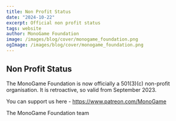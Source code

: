 ```yaml
---
title: Non Profit Status
date: "2024-10-22"
excerpt: Official non profit status
tags: website
author: MonoGame Foundation
image: /images/blog/cover/monogame_foundation.png
ogImage: /images/blog/cover/monogame_foundation.png
---
```


## Non Profit Status

The MonoGame Foundation is now officially a 501(3)(c) non-profit organisation. It is retroactive, so valid from September 2023.

You can support us here - https://www.patreon.com/MonoGame

The MonoGame Foundation team
